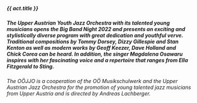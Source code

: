 ##### **{{ act.title }}**

##### The Upper Austrian Youth Jazz Orchestra with its talented young musicians opens the Big Band Night 2022 and presents an exciting and stylistically diverse program with great dedication and youthful verve. Traditional compositions by Tommy Dorsey, Dizzy Gillespie and Stan Kenton as well as modern works by Geoff Keezer, Dave Holland and Chick Corea can be heard. In addition, the singer Magdalena Osawaru inspires with her fascinating voice and a repertoire that ranges from Ella Fitzgerald to Sting.
###### The OÖJJO is a cooperation of the OÖ Musikschulwerk and the Upper Austrian Jazz Orchestra for the promotion of young talented jazz musicians from Upper Austria and is directed by Andreas Lachberger.
